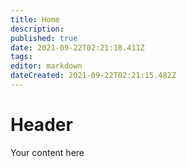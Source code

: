 ```yaml
---
title: Home
description: 
published: true
date: 2021-09-22T02:21:18.411Z
tags: 
editor: markdown
dateCreated: 2021-09-22T02:21:15.482Z
---
```


# Header
Your content here